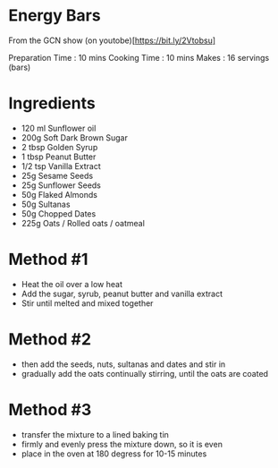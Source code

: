 # Energy Bars
From the GCN show (on youtobe)[https://bit.ly/2Vtobsu]

Preparation Time : 10 mins
Cooking Time : 10 mins
Makes : 16 servings (bars)



# Ingredients
- 120 ml Sunflower oil
- 200g Soft Dark Brown Sugar
- 2 tbsp Golden Syrup
- 1 tbsp Peanut Butter
- 1/2 tsp Vanilla Extract
- 25g Sesame Seeds
- 25g Sunflower Seeds
- 50g Flaked Almonds
- 50g Sultanas
- 50g Chopped Dates
- 225g Oats / Rolled oats / oatmeal



# Method #1
- Heat the oil over a low heat
- Add the sugar, syrub, peanut butter and vanilla extract
- Stir until melted and mixed together


# Method #2
- then add the seeds, nuts, sultanas and dates and stir in
- gradually add the oats continually stirring, until the oats are coated



# Method #3
- transfer the mixture to a lined baking tin
- firmly and evenly press the mixture down, so it is even
- place in the oven at 180 degress for 10-15 minutes
